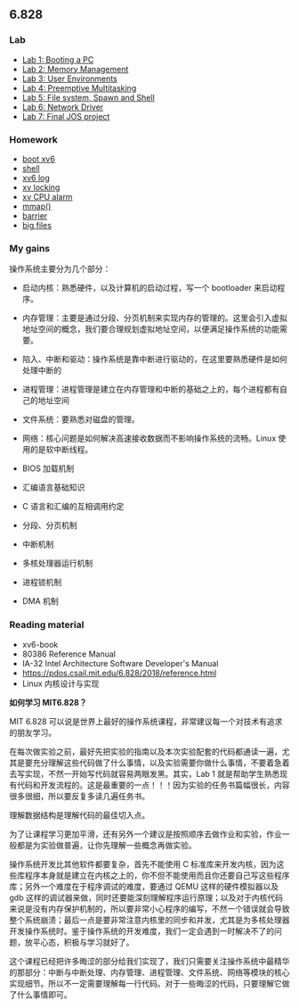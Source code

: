 ## 6.828

### Lab

-   [Lab 1: Booting a PC](./Lab%201:%20Booting%20a%20PC.md)
-   [Lab 2: Memory Management](./Lab%202:%20Memory%20Management.md)
-   [Lab 3: User Environments](./Lab%203:%20User%20Environments.md)
-   [Lab 4: Preemptive Multitasking](./Lab%204:%20Preemptive%20Multitasking.md)
-   [Lab 5: File system, Spawn and Shell](./Lab%205:%20File%20system%2C%20Spawn%20and%20Shell.md)
-   [Lab 6: Network Driver](./Lab%206:%20Network%20Driver.md)
-   [Lab 7: Final JOS project](./Lab%207:%20Final%20JOS%20project.md)

### Homework

-   [boot xv6](./Homework:%20boot%20xv6.md)
-   [shell](./Homework:%20shell.md)
-   [xv6 log]()
-   [xv locking]()
-   [xv CPU alarm]()
-   [mmap()]()
-   [barrier]()
-   [big files]()

### My gains

操作系统主要分为几个部分：

-   启动内核：熟悉硬件，以及计算机的启动过程，写一个 bootloader 来启动程序。
-   内存管理：主要是通过分段、分页机制来实现内存的管理的。这里会引入虚拟地址空间的概念，我们要合理规划虚拟地址空间，以便满足操作系统的功能需要。
-   陷入、中断和驱动：操作系统是靠中断进行驱动的，在这里要熟悉硬件是如何处理中断的
-   进程管理：进程管理是建立在内存管理和中断的基础之上的，每个进程都有自己的地址空间
-   文件系统：要熟悉对磁盘的管理。
-   网络：核心问题是如何解决高速接收数据而不影响操作系统的流畅。Linux 使用的是软中断线程。

-   BIOS 加载机制
-   汇编语言基础知识
-   C 语言和汇编的互相调用约定
-   分段、分页机制
-   中断机制
-   多核处理器运行机制
-   进程锁机制
-   DMA 机制

### Reading material

-   xv6-book
-   80386 Reference Manual
-   IA-32 Intel Architecture Software Developer's Manual
-   https://pdos.csail.mit.edu/6.828/2018/reference.html
-   Linux 内核设计与实现

**如何学习 MIT6.828？**

MIT 6.828 可以说是世界上最好的操作系统课程，非常建议每一个对技术有追求的朋友学习。

在每次做实验之前，最好先把实验的指南以及本次实验配套的代码都通读一遍，尤其是要充分理解这些代码做了什么事情，以及实验需要你做什么事情，不要着急着去写实现，不然一开始写代码就容易两眼发黑。其实，Lab 1 就是帮助学生熟悉现有代码和开发流程的。这是最重要的一点！！！因为实验的任务书篇幅很长，内容很多很细，所以要反复多读几遍任务书。

理解数据结构是理解代码的最佳切入点。

为了让课程学习更加平滑，还有另外一个建议是按照顺序去做作业和实验，作业一般都是为实验做普遍，让你先理解一些概念再做实验。

操作系统开发比其他软件都要复杂，首先不能使用 C 标准库来开发内核，因为这些库程序本身就是建立在内核之上的，你不但不能使用而且你还要自己写这些程序库；另外一个难度在于程序调试的难度，要通过 QEMU 这样的硬件模拟器以及 gdb 这样的调试器来做，同时还要能深刻理解程序运行原理；以及对于内核代码来说是没有内存保护机制的，所以要非常小心程序的编写，不然一个错误就会导致整个系统崩溃；最后一点是要非常注意内核里的同步和并发，尤其是为多核处理器开发操作系统时。鉴于操作系统的开发难度，我们一定会遇到一时解决不了的问题，放平心态，积极与学习就好了。

这个课程已经把许多晦涩的部分给我们实现了，我们只需要关注操作系统中最精华的那部分：中断与中断处理、内存管理、进程管理、文件系统、网络等模块的核心实现细节。所以不一定需要理解每一行代码。对于一些晦涩的代码，只要理解它做了什么事情即可。
